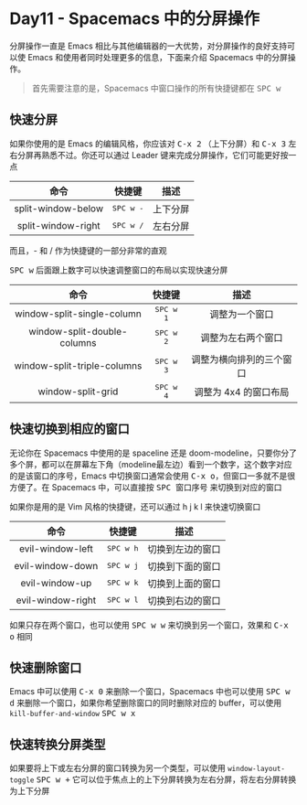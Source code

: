# Day11 - Spacemacs 中的分屏操作

分屏操作一直是 Emacs 相比与其他编辑器的一大优势，对分屏操作的良好支持可以使 Emacs 和使用者同时处理更多的信息，下面来介绍 Spacemacs 中的分屏操作。

> 首先需要注意的是，Spacemacs 中窗口操作的所有快捷键都在 <kbd>SPC w</kbd> 

## 快速分屏

如果你使用的是 Emacs 的编辑风格，你应该对 <kbd>C-x 2</kbd> （上下分屏）和 <kbd>C-x 3</kbd> 左右分屏再熟悉不过。你还可以通过 Leader 键来完成分屏操作，它们可能更好按一点

| 命令                 | 快捷键             | 描述     |
|:--------------------:|:------------------:|:--------:|
| split-window-below | <kbd>SPC w -</kbd> | 上下分屏 |
| split-window-right | <kbd>SPC w /</kbd> | 左右分屏 |

而且，- 和 / 作为快捷键的一部分非常的直观

<kbd>SPC w</kbd> 后面跟上数字可以快速调整窗口的布局以实现快速分屏

| 命令                        | 快捷键             | 描述                     |
|:---------------------------:|:------------------:|:------------------------:|
| window-split-single-column  | <kbd>SPC w 1</kbd> | 调整为一个窗口           |
| window-split-double-columns | <kbd>SPC w 2</kbd> | 调整为左右两个窗口       |
| window-split-triple-columns | <kbd>SPC w 3</kbd> | 调整为横向排列的三个窗口 |
| window-split-grid           | <kbd>SPC w 4</kbd> | 调整为 4x4 的窗口布局    |

## 快速切换到相应的窗口

无论你在 Spacemacs 中使用的是 spaceline 还是 doom-modeline，只要你分了多个屏，都可以在屏幕左下角（modeline最左边）看到一个数字，这个数字对应的是该窗口的序号，Emacs 中切换窗口通常会使用 <kbd>C-x o</kbd>，但窗口一多就不是很方便了。在 Spacemacs 中，可以直接按 <kbd>SPC 窗口序号</kbd> 来切换到对应的窗口

如果你是用的是 Vim 风格的快捷键，还可以通过 h j k l 来快速切换窗口

| 命令               | 快捷键             | 描述             |
|:------------------:|:------------------:|:----------------:|
| evil-window-left   | <kbd>SPC w h</kbd> | 切换到左边的窗口 |
| evil-window-down   | <kbd>SPC w j</kbd> | 切换到下面的窗口 |
| evil-window-up     | <kbd>SPC w k</kbd> | 切换到上面的窗口 |
| evil-window-right | <kbd>SPC w l</kbd> | 切换到右边的窗口 |

如果只存在两个窗口，也可以使用 <kbd>SPC w w</kbd> 来切换到另一个窗口，效果和 <kbd>C-x o</kbd> 相同

## 快速删除窗口

Emacs 中可以使用 <kbd>C-x 0</kbd> 来删除一个窗口，Spacemacs 中也可以使用 <kbd>SPC w d</kbd> 来删除一个窗口，如果你希望删除窗口的同时删除对应的 buffer，可以使用 `kill-buffer-and-window` <kbd>SPC w x</kbd>

## 快速转换分屏类型

如果要将上下或左右分屏的窗口转换为另一个类型，可以使用 `window-layout-toggle` <kbd>SPC w +</kbd> 它可以位于焦点上的上下分屏转换为左右分屏，将左右分屏转换为上下分屏
